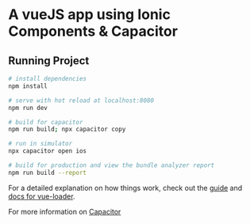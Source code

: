 # A vueJS app using Ionic Components & Capacitor

## Running Project

``` bash
# install dependencies
npm install

# serve with hot reload at localhost:8080
npm run dev

# build for capacitor
npm run build; npx capacitor copy

# run in simulator
npx capacitor open ios

# build for production and view the bundle analyzer report
npm run build --report

```

For a detailed explanation on how things work, check out the [guide](http://vuejs-templates.github.io/webpack/) and [docs for vue-loader](http://vuejs.github.io/vue-loader).

For more information on [Capacitor](https://capacitor.ionicframework.com/)
